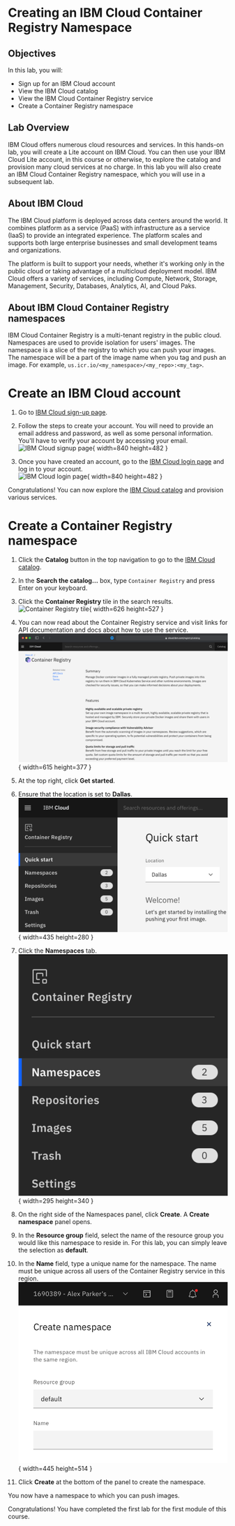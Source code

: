 # Creating an IBM Cloud Container Registry Namespace

## Objectives
In this lab, you will:
- Sign up for an IBM Cloud account
- View the IBM Cloud catalog
- View the IBM Cloud Container Registry service
- Create a Container Registry namespace

## Lab Overview
IBM Cloud offers numerous cloud resources and services. In this hands-on lab, you will create a Lite account on IBM Cloud. You can then use your IBM Cloud Lite account, in this course or otherwise, to explore the catalog and provision many cloud services at no charge. In this lab you will also create an IBM Cloud Container Registry namespace, which you will use in a subsequent lab.

## About IBM Cloud
The IBM Cloud platform is deployed across data centers around the world. It combines platform as a service (PaaS) with infrastructure as a service (IaaS) to provide an integrated experience. The platform scales and supports both large enterprise businesses and small development teams and organizations.

The platform is built to support your needs, whether it's working only in the public cloud or taking advantage of a multicloud deployment model. IBM Cloud offers a variety of services, including Compute, Network, Storage, Management, Security, Databases, Analytics, AI, and Cloud Paks.

## About IBM Cloud Container Registry namespaces
IBM Cloud Container Registry is a multi-tenant registry in the public cloud. Namespaces are used to provide isolation for users' images. The namespace is a slice of the registry to which you can push your images. The namespace will be a part of the image name when you tag and push an image. For example, `us.icr.io/<my_namespace>/<my_repo>:<my_tag>`.

# Create an IBM Cloud account
1. Go to [IBM Cloud sign-up page](https://cloud.ibm.com/registration?target=%2Fkubernetes%2Fregistry%2Fmain%2Fstart).

2. Follow the steps to create your account. You will need to provide an email address and password, as well as some personal information. You'll have to verify your account by accessing your email.<br>
![IBM Cloud signup page](images/signup-page.png){ width=840 height=482 }

3. Once you have created an account, go to the [IBM Cloud login page](https://cloud.ibm.com/login) and log in to your account.<br>
![IBM Cloud login page](images/login-page.png){ width=840 height=482 }

Congratulations! You can now explore the [IBM Cloud catalog](https://cloud.ibm.com/catalog) and provision various services.

# Create a Container Registry namespace
1. Click the **Catalog** button in the top navigation to go to the [IBM Cloud catalog](https://cloud.ibm.com/catalog).

2. In the **Search the catalog…** box, type <code>Container Registry</code> and press Enter on your keyboard.

3. Click the **Container Registry** tile in the search results.<br>
![Container Registry tile](images/registry-tile.png){ width=626 height=527 }

4. You can now read about the Container Registry service and visit links for API documentation and docs about how to use the service.<br>
![Registry catalog](images/registry-catalog.png){ width=615 height=377 }

5. At the top right, click **Get started**.

6. Ensure that the location is set to **Dallas**.<br>
![Container Registry location](images/registry-location.png){ width=435 height=280 }

7. Click the **Namespaces** tab.<br>
![Container Registry namespaces menu](images/registry-namespaces-menu.png){ width=295 height=340 }

8. On the right side of the Namespaces panel, click **Create**. A **Create namespace** panel opens.

9. In the **Resource group** field, select the name of the resource group you would like this namespace to reside in. For this lab, you can simply leave the selection as **default**.

10. In the **Name** field, type a unique name for the namespace. The name must be unique across all users of the Container Registry service in this region.<br>
![Container Registry namespace create](images/registry-namespace-create.png){ width=445 height=514 }

11. Click **Create** at the bottom of the panel to create the namespace.

You now have a namespace to which you can push images.

Congratulations! You have completed the first lab for the first module of this course.

